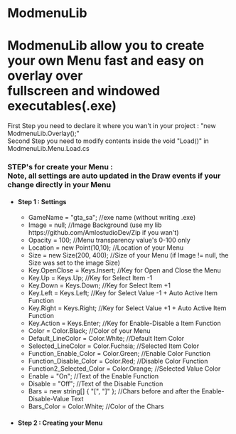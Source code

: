 # ModmenuLib
<html>
<head>     
<h1>ModmenuLib allow you to create your own Menu fast and easy on overlay over<br/>
fullscreen and windowed executables(.exe)</h1>
First Step you need to declare it where you wan't in your project : "new ModmenuLib.Overlay();" <br/>
Second Step you need to modify contents inside the void "Load()" in ModmenuLib.Menu.Load.cs <br/>

<h3>STEP's for create your Menu : <br/>
Note, all settings are auto updated in the Draw events if your change directly in your Menu</h3>
<ul>
  <li><h4>Step 1 : Settings</h4></li>
  <ul>
  <li>GameName = "gta_sa"; //exe name (without writing .exe)</li>
  <li>Image = null; //Image Background (use my lib https://github.com/AmlostudioDev/Zip if you wan't)</li>
  <li>Opacity = 100; //Menu transparency value's 0-100 only</li>
  <li>Location = new Point(10,10); //Location of your Menu</li>
  <li>Size = new Size(200, 400); //Size of your Menu (if Image != null, the Size was set to the image Size)</li>
  <li>Key.OpenClose = Keys.Insert; //Key for Open and Close the Menu</li>
  <li>Key.Up = Keys.Up; //Key for Select Item -1</li>
  <li>Key.Down = Keys.Down; //Key for Select Item +1</li>
  <li>Key.Left = Keys.Left; //Key for Select Value -1 + Auto Active Item Function</li>
  <li>Key.Right = Keys.Right; //Key for Select Value +1 + Auto Active Item Function</li>
  <li>Key.Action = Keys.Enter; //Key for Enable-Disable a Item Function</li>
  <li>Color = Color.Black; //Color of your Menu</li>
  <li>Default_LineColor = Color.White; //Default Item Color</li>
  <li>Selected_LineColor = Color.Fuchsia; //Selected Item Color</li>
  <li>Function_Enable_Color = Color.Green; //Enable Color Function</li> 
  <li>Function_Disable_Color = Color.Red; //Disable Color Function</li> 
  <li>Function2_Selected_Color = Color.Orange; //Selected Value Color</li> 
  <li>Enable = "On"; //Text of the Enable Function</li> 
  <li>Disable = "Off"; //Text of the Disable Function</li> 
  <li>Bars = new string[] { "[", "]" }; //Chars before and after the Enable-Disable-Value Text</li> 
  <li>Bars_Color = Color.White; //Color of the Chars</li>
  </ul>
  <li><h4>Step 2 : Creating your Menu</h4></li>
  <ul>
  </ul>
</ul>
</head>
</html>
